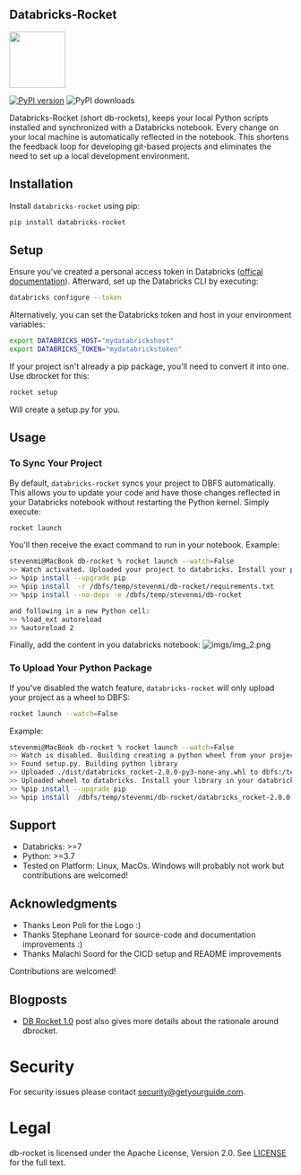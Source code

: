 ## Databricks-Rocket

<img src="https://user-images.githubusercontent.com/2252355/173396060-8ebb3a33-f389-421d-bea4-afc01a078307.svg" width="100" height="100">

[![PyPI version](https://badge.fury.io/py/databricks-rocket.svg)](https://badge.fury.io/py/databricks-rocket)
![PyPI downloads](https://img.shields.io/pypi/dm/databricks-rocket)

Databricks-Rocket (short db-rockets), keeps your local Python scripts installed and synchronized with a Databricks notebook. Every change on your local machine
is automatically reflected in the notebook. This shortens the feedback loop for developing git-based projects and
eliminates the need to set up a local development environment.

## Installation

Install `databricks-rocket` using pip:

```sh
pip install databricks-rocket
```

## Setup

Ensure you've created a personal access token in
Databricks ([offical documentation](https://docs.databricks.com/dev-tools/cli/index.html)). Afterward, set up the
Databricks CLI by executing:

```sh
databricks configure --token
```

Alternatively, you can set the Databricks token and host in your environment variables:

```sh
export DATABRICKS_HOST="mydatabrickshost"
export DATABRICKS_TOKEN="mydatabrickstoken"
```

If your project isn't already a pip package, you'll need to convert it into one. Use dbrocket for this:

```sh
rocket setup
```

Will create a setup.py for you.

## Usage

### To Sync Your Project

By default, `databricks-rocket` syncs your project to DBFS automatically. This allows you to update your code and have
those changes reflected in your Databricks notebook without restarting the Python kernel. Simply execute:

```sh
rocket launch
```

You'll then receive the exact command to run in your notebook. Example:

```sh
stevenmi@MacBook db-rocket % rocket launch --watch=False
>> Watch activated. Uploaded your project to databricks. Install your project in your databricks notebook by running:
>> %pip install --upgrade pip
>> %pip install  -r /dbfs/temp/stevenmi/db-rocket/requirements.txt
>> %pip install --no-deps -e /dbfs/temp/stevenmi/db-rocket

and following in a new Python cell:
>> %load_ext autoreload
>> %autoreload 2
```

Finally, add the content in you databricks notebook:
![imgs/img_2.png](imgs/img_2.png)

### To Upload Your Python Package

If you've disabled the watch feature, `databricks-rocket` will only upload your project as a wheel to DBFS:

```sh
rocket launch --watch=False
```

Example:

```sh
stevenmi@MacBook db-rocket % rocket launch --watch=False
>> Watch is disabled. Building creating a python wheel from your project
>> Found setup.py. Building python library
>> Uploaded ./dist/databricks_rocket-2.0.0-py3-none-any.whl to dbfs:/temp/stevenmi/db-rocket/dist/databricks_rocket-2.0.0-py3-none-any.whl
>> Uploaded wheel to databricks. Install your library in your databricks notebook by running:
>> %pip install --upgrade pip
>> %pip install  /dbfs/temp/stevenmi/db-rocket/databricks_rocket-2.0.0-py3-none-any.whl --force-reinstall
```

## Support

- Databricks: >=7
- Python: >=3.7
- Tested on Platform: Linux, MacOs. Windows will probably not work but contributions are welcomed!

## Acknowledgments

- Thanks Leon Poli for the Logo :)
- Thanks Stephane Leonard for source-code and documentation improvements :)
- Thanks Malachi Soord for the CICD setup and README improvements

Contributions are welcomed!

## Blogposts

- [DB Rocket 1.0](https://www.getyourguide.careers/posts/open-sourcing-db-rocket-for-data-scientists) post also gives more details about the rationale around dbrocket.

# Security

For security issues please contact [security@getyourguide.com](mailto:security@getyourguide.com).

# Legal

db-rocket is licensed under the Apache License, Version 2.0. See [LICENSE](LICENSE.txt) for the full text.
